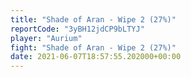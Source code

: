 ```yaml
---
title: "Shade of Aran - Wipe 2 (27%)"
reportCode: "3yBH12jdCP9bLTYJ"
player: "Aurium"
fight: "Shade of Aran - Wipe 2 (27%)"
date: 2021-06-07T18:57:55.202000+00:00
---
```

